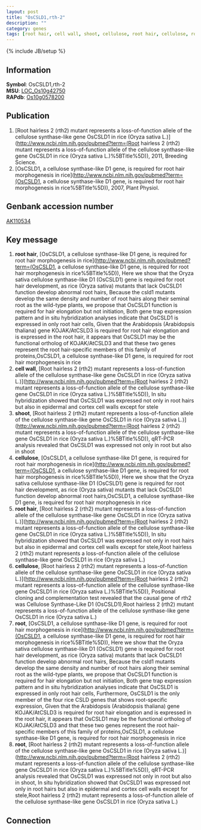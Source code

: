 ```yaml
---
layout: post
title: "OsCSLD1,rth-2"
description: ""
category: genes
tags: [root hair, cell wall, shoot, cellulose, root hair, cellulose, root, root]
---
```

{% include JB/setup %}

## Information
__Symbol__: OsCSLD1,rth-2  
__MSU__: [LOC_Os10g42750](http://rice.plantbiology.msu.edu/cgi-bin/ORF_infopage.cgi?orf=LOC_Os10g42750)  
__RAPdb__: [Os10g0578200](http://rapdb.dna.affrc.go.jp/viewer/gbrowse_details/irgsp1?name=Os10g0578200)  

## Publication
1. [Root hairless 2 (rth2) mutant represents a loss-of-function allele of the cellulose synthase-like gene OsCSLD1 in rice (Oryza sativa L.)](http://www.ncbi.nlm.nih.gov/pubmed?term=(Root hairless 2 (rth2) mutant represents a loss-of-function allele of the cellulose synthase-like gene OsCSLD1 in rice (Oryza sativa L.)%5BTitle%5D)), 2011, Breeding Science.
2. [OsCSLD1, a cellulose synthase-like D1 gene, is required for root hair morphogenesis in rice](http://www.ncbi.nlm.nih.gov/pubmed?term=(OsCSLD1, a cellulose synthase-like D1 gene, is required for root hair morphogenesis in rice%5BTitle%5D)), 2007, Plant Physiol.

## Genbank accession number
[AK110534](http://www.ncbi.nlm.nih.gov/nuccore/AK110534)

## Key message
1. __root hair__, [OsCSLD1, a cellulose synthase-like D1 gene, is required for root hair morphogenesis in rice](http://www.ncbi.nlm.nih.gov/pubmed?term=(OsCSLD1, a cellulose synthase-like D1 gene, is required for root hair morphogenesis in rice%5BTitle%5D)),  Here we show that the Oryza sativa cellulose synthase-like D1 (OsCSLD1) gene is required for root hair development, as rice (Oryza sativa) mutants that lack OsCSLD1 function develop abnormal root hairs, Because the csld1 mutants develop the same density and number of root hairs along their seminal root as the wild-type plants, we propose that OsCSLD1 function is required for hair elongation but not initiation, Both gene trap expression pattern and in situ hybridization analyses indicate that OsCSLD1 is expressed in only root hair cells, Given that the Arabidopsis (Arabidopsis thaliana) gene KOJAK/AtCSLD3 is required for root hair elongation and is expressed in the root hair, it appears that OsCSLD1 may be the functional ortholog of KOJAK/AtCSLD3 and that these two genes represent the root hair-specific members of this family of proteins,OsCSLD1, a cellulose synthase-like D1 gene, is required for root hair morphogenesis in rice
2. __cell wall__, [Root hairless 2 (rth2) mutant represents a loss-of-function allele of the cellulose synthase-like gene OsCSLD1 in rice (Oryza sativa L.)](http://www.ncbi.nlm.nih.gov/pubmed?term=(Root hairless 2 (rth2) mutant represents a loss-of-function allele of the cellulose synthase-like gene OsCSLD1 in rice (Oryza sativa L.)%5BTitle%5D)),  In situ hybridization showed that OsCSLD1 was expressed not only in root hairs but also in epidermal and cortex cell walls except for stele
3. __shoot__, [Root hairless 2 (rth2) mutant represents a loss-of-function allele of the cellulose synthase-like gene OsCSLD1 in rice (Oryza sativa L.)](http://www.ncbi.nlm.nih.gov/pubmed?term=(Root hairless 2 (rth2) mutant represents a loss-of-function allele of the cellulose synthase-like gene OsCSLD1 in rice (Oryza sativa L.)%5BTitle%5D)),  qRT-PCR analysis revealed that OsCSLD1 was expressed not only in root but also in shoot
4. __cellulose__, [OsCSLD1, a cellulose synthase-like D1 gene, is required for root hair morphogenesis in rice](http://www.ncbi.nlm.nih.gov/pubmed?term=(OsCSLD1, a cellulose synthase-like D1 gene, is required for root hair morphogenesis in rice%5BTitle%5D)),  Here we show that the Oryza sativa cellulose synthase-like D1 (OsCSLD1) gene is required for root hair development, as rice (Oryza sativa) mutants that lack OsCSLD1 function develop abnormal root hairs,OsCSLD1, a cellulose synthase-like D1 gene, is required for root hair morphogenesis in rice
5. __root hair__, [Root hairless 2 (rth2) mutant represents a loss-of-function allele of the cellulose synthase-like gene OsCSLD1 in rice (Oryza sativa L.)](http://www.ncbi.nlm.nih.gov/pubmed?term=(Root hairless 2 (rth2) mutant represents a loss-of-function allele of the cellulose synthase-like gene OsCSLD1 in rice (Oryza sativa L.)%5BTitle%5D)),  In situ hybridization showed that OsCSLD1 was expressed not only in root hairs but also in epidermal and cortex cell walls except for stele,Root hairless 2 (rth2) mutant represents a loss-of-function allele of the cellulose synthase-like gene OsCSLD1 in rice (Oryza sativa L.)
6. __cellulose__, [Root hairless 2 (rth2) mutant represents a loss-of-function allele of the cellulose synthase-like gene OsCSLD1 in rice (Oryza sativa L.)](http://www.ncbi.nlm.nih.gov/pubmed?term=(Root hairless 2 (rth2) mutant represents a loss-of-function allele of the cellulose synthase-like gene OsCSLD1 in rice (Oryza sativa L.)%5BTitle%5D)),  Positional cloning and complementation test revealed that the causal gene of rth2 was Cellulose Synthase-Like D1 (OsCSLD1),Root hairless 2 (rth2) mutant represents a loss-of-function allele of the cellulose synthase-like gene OsCSLD1 in rice (Oryza sativa L.)
7. __root__, [OsCSLD1, a cellulose synthase-like D1 gene, is required for root hair morphogenesis in rice](http://www.ncbi.nlm.nih.gov/pubmed?term=(OsCSLD1, a cellulose synthase-like D1 gene, is required for root hair morphogenesis in rice%5BTitle%5D)),  Here we show that the Oryza sativa cellulose synthase-like D1 (OsCSLD1) gene is required for root hair development, as rice (Oryza sativa) mutants that lack OsCSLD1 function develop abnormal root hairs, Because the csld1 mutants develop the same density and number of root hairs along their seminal root as the wild-type plants, we propose that OsCSLD1 function is required for hair elongation but not initiation, Both gene trap expression pattern and in situ hybridization analyses indicate that OsCSLD1 is expressed in only root hair cells, Furthermore, OsCSLD1 is the only member of the four rice CSLD genes that shows root-specific expression, Given that the Arabidopsis (Arabidopsis thaliana) gene KOJAK/AtCSLD3 is required for root hair elongation and is expressed in the root hair, it appears that OsCSLD1 may be the functional ortholog of KOJAK/AtCSLD3 and that these two genes represent the root hair-specific members of this family of proteins,OsCSLD1, a cellulose synthase-like D1 gene, is required for root hair morphogenesis in rice
8. __root__, [Root hairless 2 (rth2) mutant represents a loss-of-function allele of the cellulose synthase-like gene OsCSLD1 in rice (Oryza sativa L.)](http://www.ncbi.nlm.nih.gov/pubmed?term=(Root hairless 2 (rth2) mutant represents a loss-of-function allele of the cellulose synthase-like gene OsCSLD1 in rice (Oryza sativa L.)%5BTitle%5D)),  qRT-PCR analysis revealed that OsCSLD1 was expressed not only in root but also in shoot, In situ hybridization showed that OsCSLD1 was expressed not only in root hairs but also in epidermal and cortex cell walls except for stele,Root hairless 2 (rth2) mutant represents a loss-of-function allele of the cellulose synthase-like gene OsCSLD1 in rice (Oryza sativa L.)

## Connection


